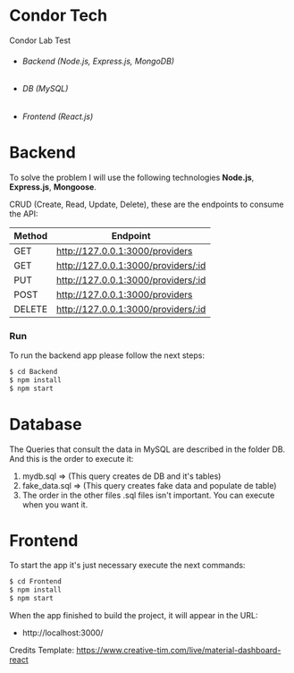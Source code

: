 # Condor Tech
Condor Lab Test

  - ###### Backend (Node.js, Express.js, MongoDB)
  - ###### DB (MySQL)
  - ###### Frontend (React.js)

# Backend
To solve the problem I will use the following technologies **Node.js**, **Express.js**, **Mongoose**.

CRUD (Create, Read, Update, Delete), these are the endpoints to consume the API:

| Method | Endpoint |
| ------ | ------ |
| GET | http://127.0.0.1:3000/providers |
| GET | http://127.0.0.1:3000/providers/:id |
| PUT | http://127.0.0.1:3000/providers/:id |
| POST | http://127.0.0.1:3000/providers |
| DELETE | http://127.0.0.1:3000/providers/:id |

### Run
To run the backend app please follow the next steps:
```sh
$ cd Backend
$ npm install
$ npm start
```


# Database

The Queries that consult the data in MySQL are described in the folder DB.
And this is the order to execute it:
1. mydb.sql => (This query creates de DB and it's tables)
2. fake_data.sql => (This query creates fake data and populate de table)
3. The order in the other files .sql files isn't important. You can execute when you want it. 

# Frontend
To start the app it's just necessary execute the next commands:

```sh
$ cd Frontend
$ npm install
$ npm start
```
When the app finished to build the project, it will appear in the URL:
- http://localhost:3000/

Credits Template: https://www.creative-tim.com/live/material-dashboard-react
